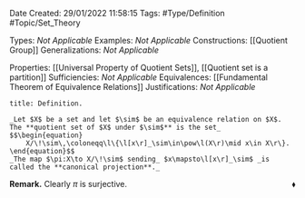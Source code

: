 <div class="topSpace"></div>

Date Created: 29/01/2022 11:58:15
Tags: #Type/Definition #Topic/Set_Theory

Types: _Not Applicable_
Examples: _Not Applicable_
Constructions: [[Quotient Group]]
Generalizations: _Not Applicable_

Properties: [[Universal Property of Quotient Sets]], [[Quotient set is a partition]]
Sufficiencies: _Not Applicable_
Equivalences: [[Fundamental Theorem of Equivalence Relations]]
Justifications: _Not Applicable_

``` ad-Definition
title: Definition.

_Let $X$ be a set and let $\sim$ be an equivalence relation on $X$. The **quotient set of $X$ under $\sim$** is the set_
$$\begin{equation}
    X/\!\sim\,\coloneqq\l\{\l[x\r]_\sim\in\pow\l(X\r)\mid x\in X\r\}.
\end{equation}$$
_The map $\pi:X\to X/\!\sim$ sending_ $x\mapsto\l[x\r]_\sim$ _is called the **canonical projection**._

```

**Remark.** Clearly $\pi$ is surjective.<span style="float:right;">$\blacklozenge$</span>
